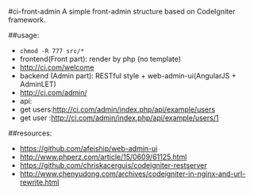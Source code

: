 #ci-front-admin
A simple front-admin structure based on CodeIgniter framework.


##usage:
+ `chmod -R 777 src/*`
+ frontend(Front part): render by php (no template)
+ http://ci.com/welcome
+ backend (Admin part): RESTful style + web-admin-ui(AngularJS + AdminLET)
+ http://ci.com/admin/
+ api:
+ get users:http://ci.com/admin/index.php/api/example/users
+ get user :http://ci.com/admin/index.php/api/example/users/1


##resources:
+ https://github.com/afeiship/web-admin-ui
+ http://www.phperz.com/article/15/0609/61125.html
+ https://github.com/chriskacerguis/codeigniter-restserver
+ http://www.chenyudong.com/archives/codeigniter-in-nginx-and-url-rewrite.html
